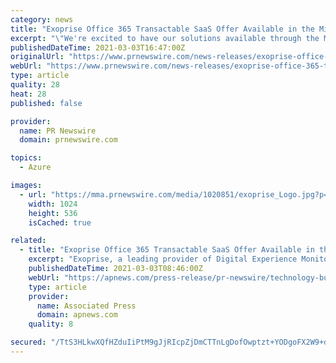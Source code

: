 ```yaml
---
category: news
title: "Exoprise Office 365 Transactable SaaS Offer Available in the Microsoft Azure Marketplace"
excerpt: "\"We're excited to have our solutions available through the Microsoft Azure Marketplace and making it easier for mutual customers to benefit from our software and services,\" said Exoprise CEO Jason ..."
publishedDateTime: 2021-03-03T16:47:00Z
originalUrl: "https://www.prnewswire.com/news-releases/exoprise-office-365-transactable-saas-offer-available-in-the-microsoft-azure-marketplace-301239827.html"
webUrl: "https://www.prnewswire.com/news-releases/exoprise-office-365-transactable-saas-offer-available-in-the-microsoft-azure-marketplace-301239827.html"
type: article
quality: 28
heat: 28
published: false

provider:
  name: PR Newswire
  domain: prnewswire.com

topics:
  - Azure

images:
  - url: "https://mma.prnewswire.com/media/1020851/exoprise_Logo.jpg?p=facebook"
    width: 1024
    height: 536
    isCached: true

related:
  - title: "Exoprise Office 365 Transactable SaaS Offer Available in the Microsoft Azure Marketplace"
    excerpt: "Exoprise, a leading provider of Digital Experience Monitoring (DEM) solution for Microsoft 365, today announced the availability of CloudReady and ServiceWatch as a transactable SaaS offering in the Azure Marketplace,"
    publishedDateTime: 2021-03-03T08:46:00Z
    webUrl: "https://apnews.com/press-release/pr-newswire/technology-business-corporate-news-products-and-services-cloud-computing-aa2c2040e6f6c8a9487ba1d8a1071dd4"
    type: article
    provider:
      name: Associated Press
      domain: apnews.com
    quality: 8

secured: "/TtS3HLkwXQfHZduIiPtM9gJjRIcpZjDmCTTnLgDofOwptzt+YODgoFX2W9+dlF4tp0UA5kaZZ40HOkhz5OPGhIaj4vxMfcZVcILBf/8GuuaKzutfbgyZnAYXLv533t8CNrH/ApRb+EQhrbcDAeJsRU+0+Qofr5adml9igCUQA/n7P+yG29eo6YyT0U4IQ2oXRlsgvnicQHFyOhanYP/28IqJvjBDTphUKxZ9CzHy3is7LMZOtC7hK/BXBY5O8kDcQrzdfNU9BMHCtK28kGd15I4FXNmatEMfuYYfdxhOxzVaYMGwWtHQaAR0Kp1KGw2gDRLZ9GVHzJQZHA9JSMZ03FJJ2mHzrZJWHK6PkcPNZg=;Te/VOIqnNN5lgBGmGeoEDA=="
---
```


